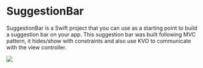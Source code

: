 # SuggestionBar
SuggestionBar is a Swift project that you can use as a starting point to build a suggestion bar on your app. This suggestion bar was built following MVC pattern, it hides/show with constraints and also use KVO to communicate with the view controller.

<a href="https://media.giphy.com/media/fx4TIxprY1dynUckyr"><img src="https://media.giphy.com/media/fx4TIxprY1dynUckyr/giphy.gif" title=" "/></a>
